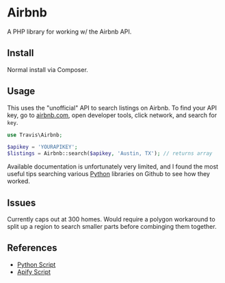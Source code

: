 # Airbnb

A PHP library for working w/ the Airbnb API.

## Install

Normal install via Composer.

## Usage

This uses the "unofficial" API to search listings on Airbnb.  To find your API key, go to [airbnb.com](https://www.airbnb.com), open developer tools, click network, and search for ``key``.

```php
use Travis\Airbnb;

$apikey = 'YOURAPIKEY';
$listings = Airbnb::search($apikey, 'Austin, TX'); // returns array
```

Available documentation is unfortunately very limited, and I found the most useful tips searching various [Python](https://github.com/nderkach/airbnb-python/tree/master/airbnb) libraries on Github to see how they worked.

## Issues

Currently caps out at 300 homes.  Would require a polygon workaround to split up a region to search smaller parts before combinging them together.

## References

- [Python Script](https://github.com/nderkach/airbnb-python/tree/master/airbnb)
- [Apify Script](https://github.com/dtrungtin/actor-airbnb-scraper)